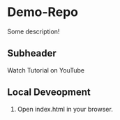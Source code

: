 # Demo-Repo

Some description!

## Subheader

Watch Tutorial on YouTube

## Local Deveopment 

1. Open index.html in your browser.